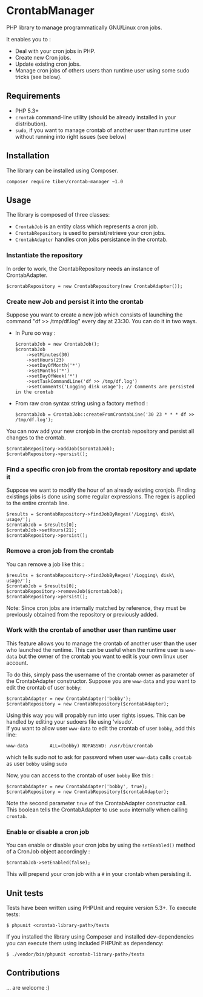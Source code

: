 CrontabManager
==============

PHP library to manage programmatically GNU/Linux cron jobs.

It enables you to :

-   Deal with your cron jobs in PHP.
-   Create new Cron jobs.
-   Update existing cron jobs.
-   Manage cron jobs of others users than runtime user using some sudo
    tricks (see below).

Requirements
------------

-   PHP 5.3+
-   `crontab` command-line utility (should be already installed in your
    distribution).
-   `sudo`, if you want to manage crontab of another user than runtime
    user without running into right issues (see below)

Installation
------------

The library can be installed using Composer.

    composer require tiben/crontab-manager ~1.0

Usage
-----

The library is composed of three classes:

-   `CrontabJob` is an entity class which represents a cron job.
-   `CrontabRepository` is used to persist/retrieve your cron jobs.
-   `CrontabAdapter` handles cron jobs persistance in the crontab.

### Instantiate the repository

In order to work, the CrontabRepository needs an instance of
CrontabAdapter.

``` {.php}
$crontabRepository = new CrontabRepository(new CrontabAdapter());
```

### Create new Job and persist it into the crontab

Suppose you want to create a new job which consists of launching the
command "df &gt;&gt; /tmp/df.log" every day at 23:30. You can do it in
two ways.

-   In Pure oo way :

    ``` {.php}
    $crontabJob = new CrontabJob();
    $crontabJob
        ->setMinutes(30)
        ->setHours(23)
        ->setDayOfMonth('*')
        ->setMonths('*')
        ->setDayOfWeek('*')
        ->setTaskCommandLine('df >> /tmp/df.log')
        ->setComments('Logging disk usage'); // Comments are persisted in the crontab
    ```

-   From raw cron syntax string using a factory method :

    ``` {.php}
    $crontabJob = CrontabJob::createFromCrontabLine('30 23 * * * df >> /tmp/df.log');
    ```

You can now add your new cronjob in the crontab repository and persist
all changes to the crontab.

``` {.php}
$crontabRepository->addJob($crontabJob);
$crontabRepository->persist();
```

### Find a specific cron job from the crontab repository and update it

Suppose we want to modify the hour of an already existing cronjob.
Finding existings jobs is done using some regular expressions. The regex
is applied to the entire crontab line.

``` {.php}
$results = $crontabRepository->findJobByRegex('/Logging\ disk\ usage/');
$crontabJob = $results[0];
$crontabJob->setHours(21);
$crontabRepository->persist();
```

### Remove a cron job from the crontab

You can remove a job like this :

``` {.php}
$results = $crontabRepository->findJobByRegex('/Logging\ disk\ usage/');
$crontabJob = $results[0];
$crontabRepository->removeJob($crontabJob);
$crontabRepository->persist();
```

Note: Since cron jobs are internally matched by reference, they must be
previously obtained from the repository or previously added.

### Work with the crontab of another user than runtime user

This feature allows you to manage the crontab of another user than the
user who launched the runtime. This can be useful when the runtime user
is `www-data` but the owner of the crontab you want to edit is your own
linux user account.

To do this, simply pass the username of the crontab owner as parameter
of the CrontabAdapter constructor. Suppose you are `www-data` and you
want to edit the crontab of user `bobby`:

``` {.php}
$crontabAdapter = new CrontabAdapter('bobby');
$crontabRepository = new CrontabRepository($crontabAdapter);
```

Using this way you will propably run into user rights issues. This can
be handled by editing your sudoers file using 'visudo'.\
If you want to allow user `www-data` to edit the crontab of user
`bobby`, add this line:

    www-data        ALL=(bobby) NOPASSWD: /usr/bin/crontab

which tells sudo not to ask for password when user `www-data` calls
`crontab` as user `bobby` using `sudo`

Now, you can access to the crontab of user `bobby` like this :

``` {.php}
$crontabAdapter = new CrontabAdapter('bobby', true);
$crontabRepository = new CrontabRepository($crontabAdapter);
```

Note the second parameter `true` of the CrontabAdapter constructor call.
This boolean tells the CrontabAdapter to use `sudo` internally when
calling `crontab`.

### Enable or disable a cron job

You can enable or disable your cron jobs by using the `setEnabled()`
method of a CronJob object accordingly :

``` {.php}
$crontabJob->setEnabled(false);
```

This will prepend your cron job with a `#` in your
crontab when persisting it.

Unit tests
----------

Tests have been written using PHPUnit and require version 5.3+. To
execute tests:

    $ phpunit <crontab-library-path>/tests

If you installed the library using Composer and installed
dev-dependencies you can execute them using included PHPUnit as
dependency:

    $ ./vendor/bin/phpunit <crontab-library-path>/tests

Contributions
-------------

... are welcome :)
